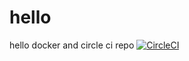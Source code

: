 # hello
hello docker and circle ci repo
[![CircleCI](https://dl.circleci.com/status-badge/img/gh/ay-emma/hello/tree/main.svg?style=svg)](https://dl.circleci.com/status-badge/redirect/gh/ay-emma/hello/tree/main)


